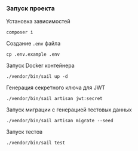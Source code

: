 ### Запуск проекта

Установка зависимостей
```
composer i
```

Создание `.env` файла
```
cp .env.example .env
```

Запуск Docker контейнера
```
./vendor/bin/sail up -d
```

Генерация секретного ключа для JWT
```
./vendor/bin/sail artisan jwt:secret
```

Запуск миграции с генерацией тестовых данных
```
./vendor/bin/sail artisan migrate --seed
```

Запуск тестов
```
./vendor/bin/sail test
```
